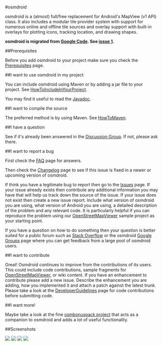 #osmdroid

osmdroid is a (almost) full/free replacement for Android's MapView (v1 API) class. It also includes a modular tile provider system with support for numerous online and offline tile sources and overlay support with built-in overlays for plotting icons, tracking location, and drawing shapes.

<b>osmdroid is migrated from [Google Code](https://code.google.com/p/osmdroid/). See [issue 1](https://github.com/osmdroid/osmdroid/issues/1).</b>

##Prerequisites

Before you add osmdroid to your project make sure you check the [Prerequisites](https://code.google.com/p/osmdroid/wiki/Prerequisites) page.

##I want to use osmdroid in my project

You can include osmdroid using Maven or by adding a jar file to your project. See [HowToIncludeInYourProject](https://code.google.com/p/osmdroid/wiki/HowToIncludeInYourProject).

You may find it useful to read the [Javadoc](http://javadoc.osmdroid.org/).

##I want to compile the source

The preferred method is by using Maven. See [HowToMaven](https://github.com/osmdroid/osmdroid/wiki/HowToMaven#how-to-build-osmdroid-using-eclipse).

##I have a question

See if it's already been answered in the
[Discussion Group](http://groups.google.com/group/osmdroid).
If not, please ask there.

##I want to report a bug

First check the [FAQ](https://code.google.com/p/osmdroid/wiki/FAQ) page for answers.

Then check the [Changelog](https://github.com/osmdroid/osmdroid/wiki/Changelog) page to see if this issue is fixed in a newer or upcoming version of osmdroid.

If think you have a legitimate bug to report then go to the [Issues](https://github.com/osmdroid/osmdroid/issues?state=open) page. If your issue already exists then contribute any additional information you may have that will help us track down the source of the issue. If your issue does not exist then create a new issue report. Include what version of osmdroid you are using, what version of Android you are using, a detailed description of the problem and any relevant code. It is particularly helpful if you can reproduce the problem using our [OpenStreetMapViewer](https://github.com/osmdroid/osmdroid/tree/master/OpenStreetMapViewer) sample project as your starting point.

If you have a question on _how_ to do something then your question is better suited for a public forum such as [Stack Overflow](http://stackoverflow.com/questions/tagged/osmdroid) or the osmdroid [Google Groups](https://groups.google.com/forum/#!forum/osmdroid) page where you can get feedback from a large pool of osmdroid users.

##I want to contribute

Great! Osmdroid continues to improve from the contributions of its users. This could include code contributions, sample fragments for [OpenStreetMapViewer](https://code.google.com/p/osmdroid/source/browse/#svn/trunk/OpenStreetMapViewer), or wiki content.
If you have an enhancement to contribute please add a new issue.
Describe the enhancement you are adding, how you implemented it and attach a patch against the latest trunk.
Please take a look at the [DeveloperGuidelines](https://github.com/osmdroid/osmdroid/wiki/DeveloperGuidelines) page for code contributions before submitting code.

##I want more!

Maybe take a look at the fine [osmbonuspack project](https://github.com/MKergall/osmbonuspack) that acts as a companion to osmdroid and adds a lot of useful functionality. 

##Screenshots

<img src="http://osmdroid.googlecode.com/files/osmv_sample_screen_103.png">
<img src="http://osmdroid.googlecode.com/files/android_osm_working_184.jpg">

<img src="http://osmdroid.googlecode.com/files/itemizedoverlaywithfocus_sample_2_154.png">
<img src="http://osmdroid.googlecode.com/files/itemizedoverlay_sample_158.png">
